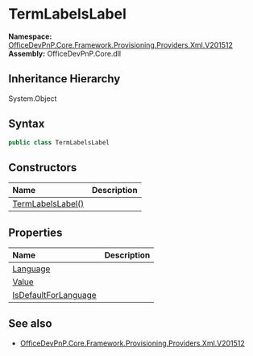 # TermLabelsLabel
  

**Namespace:** [OfficeDevPnP.Core.Framework.Provisioning.Providers.Xml.V201512](OfficeDevPnP.Core.Framework.Provisioning.Providers.Xml.V201512.md)  
**Assembly:** OfficeDevPnP.Core.dll  
## Inheritance Hierarchy
System.Object  

## Syntax
```C#
public class TermLabelsLabel
```
## Constructors
|**Name**|**Description**|
|:-----|:-----|
| [TermLabelsLabel()](OfficeDevPnP.Core.Framework.Provisioning.Providers.Xml.V201512.TermLabelsLabel.ctor1.md) | 
## Properties
|**Name**|**Description**|
|:-----|:-----|
| [Language](OfficeDevPnP.Core.Framework.Provisioning.Providers.Xml.V201512.TermLabelsLabel.Language.md) | 
| [Value](OfficeDevPnP.Core.Framework.Provisioning.Providers.Xml.V201512.TermLabelsLabel.Value.md) | 
| [IsDefaultForLanguage](OfficeDevPnP.Core.Framework.Provisioning.Providers.Xml.V201512.TermLabelsLabel.IsDefaultForLanguage.md) | 
## See also
- [OfficeDevPnP.Core.Framework.Provisioning.Providers.Xml.V201512](OfficeDevPnP.Core.Framework.Provisioning.Providers.Xml.V201512.md)
